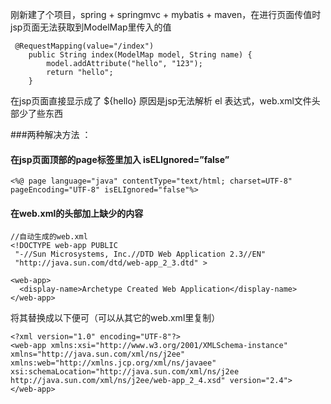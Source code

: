 刚新建了个项目，spring + springmvc + mybatis + maven，在进行页面传值时 
jsp页面无法获取到ModelMap里传入的值

```
 @RequestMapping(value="/index")
    public String index(ModelMap model, String name) {
        model.addAttribute("hello", "123");
        return "hello";
    }
```
在jsp页面直接显示成了 ${hello} 
原因是jsp无法解析 el 表达式，web.xml文件头部少了些东西

###两种解决方法 ：
#### 在jsp页面顶部的page标签里加入 isELIgnored=”false”

```
<%@ page language="java" contentType="text/html; charset=UTF-8" pageEncoding="UTF-8" isELIgnored="false"%>
```

#### 在web.xml的头部加上缺少的内容

```
//自动生成的web.xml
<!DOCTYPE web-app PUBLIC
 "-//Sun Microsystems, Inc.//DTD Web Application 2.3//EN"
 "http://java.sun.com/dtd/web-app_2_3.dtd" >

<web-app>
  <display-name>Archetype Created Web Application</display-name>
</web-app>
```
将其替换成以下便可（可以从其它的web.xml里复制）

```
<?xml version="1.0" encoding="UTF-8"?>
<web-app xmlns:xsi="http://www.w3.org/2001/XMLSchema-instance" xmlns="http://java.sun.com/xml/ns/j2ee" xmlns:web="http://xmlns.jcp.org/xml/ns/javaee" xsi:schemaLocation="http://java.sun.com/xml/ns/j2ee http://java.sun.com/xml/ns/j2ee/web-app_2_4.xsd" version="2.4">
</web-app>
```





